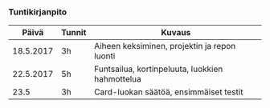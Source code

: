 ### Tuntikirjanpito
Päivä | Tunnit | Kuvaus
--------------- | ----- | ------
18.5.2017 | 3h | Aiheen keksiminen, projektin ja repon luonti
22.5.2017 | 5h | Funtsailua, kortinpeluuta, luokkien hahmottelua
23.5| 3h | Card-luokan säätöä, ensimmäiset testit
